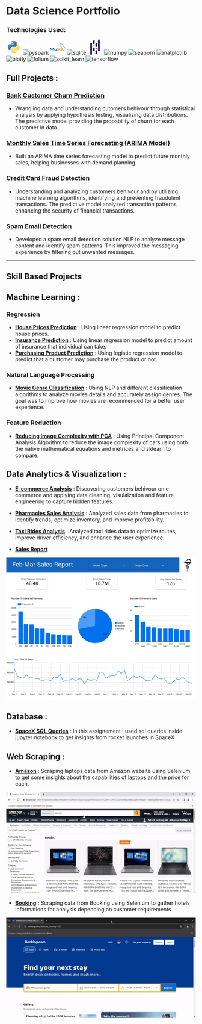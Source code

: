 # Data Science Portfolio  

<h3 align="left">Technologies Used:</h3>

<p align="left">
<img src="https://raw.githubusercontent.com/devicons/devicon/master/icons/python/python-original.svg" alt="python" width="40" height="40"/> 
<img src="https://the-examples-book.com/starter-guides/data-engineering/_images/pyspark.png" alt="pyspark" width="40" height="40"/>

<!-- <img src="https://raw.githubusercontent.com/devicons/devicon/master/icons/mongodb/mongodb-original-wordmark.svg" alt="mongodb" width="40" height="40"/> -->
<img src="https://raw.githubusercontent.com/devicons/devicon/master/icons/mysql/mysql-original-wordmark.svg" alt="mysql" width="40" height="40"/>
<img src="https://www.vectorlogo.zone/logos/sqlite/sqlite-icon.svg" alt="sqlite" width="40" height="40"/>


<img src="https://raw.githubusercontent.com/devicons/devicon/2ae2a900d2f041da66e950e4d48052658d850630/icons/pandas/pandas-original.svg" alt="pandas" width="40" height="40"/>
<img src="https://miro.medium.com/v2/resize:fit:1358/1*Zg4Qb9_ehEaUv7aWXbAeWw@2x.jpeg" alt="numpy" width="40" height="40"/>
<img src="https://seaborn.pydata.org/_images/logo-mark-lightbg.svg" alt="seaborn" width="40" height="40"/>
<img src="https://encrypted-tbn0.gstatic.com/images?q=tbn:ANd9GcQM1HorGnBjp9URQZH5Mrlbm3ls29QWU3s8fTYnydsmO5i0BAvgVS533WBemBv-Oa0LOqE&usqp=CAU" alt="matplotlib" width="40" height="40"/>
<img src="https://www.gartner.com/imagesrv/peer-insights/vendors/logos/plotly-technologies.png" alt="plotly" width="40" height="40"/>
<img src="https://intro-to-code.readthedocs.io/en/latest/_images/folium.png" alt="folium" width="40" height="40"/>

<img src="https://upload.wikimedia.org/wikipedia/commons/0/05/Scikit_learn_logo_small.svg" alt="scikit_learn" width="40" height="40"/>
<img src="https://www.vectorlogo.zone/logos/tensorflow/tensorflow-icon.svg" alt="tensorflow" width="40" height="40"/>
</p>



## Full Projects : 

### [Bank Customer Churn Prediction](https://github.com/IslamAshraaf/Data-Science-Portfolio/blob/main/Customer%20Churn/Bank%20Customer%20Churn%20Prediction.ipynb)
- Wrangling data and understanding cutomers behivour through statistical analysis by applying hypothesis testing, visualizing data distributions. The predictive model providing the probability of churn for each customer in data.

### [Monthly Sales Time Series Forecasting (ARIMA Model)](https://github.com/IslamAshraaf/Data-Science-Portfolio/blob/main/Monthly%20Sales%20-%20Time%20Series%20Forecasting.ipynb)
- Built an ARIMA time series forecasting model to predict future monthly sales, helping businesses with demand planning.

### [Credit Card Fraud Detection](https://github.com/IslamAshraaf/Data-Science-Portfolio/blob/main/Credit%20Card%20Fraud%20Detection.ipynb)
- Understanding and analyzing customers behivour and by utilizing machine learning algorithms, identifying and preventing fraudulent transactions. The predictive model analyzed transaction patterns, enhancing the security of financial transactions.


### [Spam Email Detection](https://github.com/IslamAshraaf/Data-Science-Portfolio/blob/main/Spam%20Email%20Detecion.ipynb)
- Developed a spam email detection solution NLP to analyze message content and identify spam patterns. This improved the messaging experience by filtering out unwanted messages. 


---
## Skill Based Projects

## Machine Learning : 

### Regression
* __[House Prices Prediction](https://github.com/IslamAshraaf/Data-Science-Portfolio/blob/main/Skill-Based-Projects/Regression/Houses%20Price%20Linear%20Regression.ipynb)__ : Using linear regression model to predict house prices.
* __[Insurance Prediction](https://github.com/IslamAshraaf/Data-Science-Portfolio/blob/main/Skill-Based-Projects/Regression/Insurance%20Prediction%20-%20Linear%20Regression.ipynb)__ : Using linear regression model to predict amount of insurance that individual can take.
* __[Purchasing Product Prediction](https://github.com/IslamAshraaf/Data-Science-Portfolio/blob/main/Skill-Based-Projects/Regression/Product%20Purchase%20Prediction%20-%20Logistic%20Regression.ipynb)__ : Using logistic regression model to predict that a customer may purchase the product or not.



### Natural Language Processing

* __[Movie Genre Classification](https://github.com/IslamAshraaf/Data-Science-Portfolio/blob/main/Movie%20Genre%20Classification.ipynb)__ : Using NLP and different classification algorithms to analyze movies details and accurately assign genres. The goal was to improve how movies are recommended for a better user experience.

### Feature Reduction 
* __[Reducing Image Complexity with PCA](https://github.com/IslamAshraaf/Data-Science-Portfolio/blob/main/Reducing%20Image%20Complexity%20with%20PCA/PCA%20Image%20Reduction.ipynb)__ : Using Principal Component Analysis Algorithm to reduce the image complexity of cars using both the native mathematical equations and metrices and sklearn to compare.

## Data Analytics & Visualization : 

* __[E-commerce Analysis](https://github.com/IslamAshraaf/Data-Analytics-Portfolio/blob/main/E-commerce%20Analysis.ipynb)__ : Discovering customers behivour on e-commerce and applying data cleaning, visulaization and feature engineering to capture hidden features.

* __[Pharmacies Sales Analysis](https://github.com/IslamAshraaf/Data-Analytics-Portfolio/blob/main/Pharmacies%20Sales%20Analysis.ipynb)__ : Analyzed sales data from pharmacies to identify trends, optimize inventory, and improve profitability.

* __[Taxi Rides Analysis](https://github.com/IslamAshraaf/Data-Analytics-Portfolio/blob/main/Taxi%20Rides%20Analysis.ipynb)__ : Analyzed taxi rides data to optimize routes, improve driver efficiency, and enhance the user experience.

* __[Sales Report](https://github.com/IslamAshraaf/Data-Analytics-Portfolio/blob/main/Dashboards/Sales_Report_Dashboard.jpg)__

<img src="https://github.com/IslamAshraaf/Data-Analytics-Portfolio/blob/main/Dashboards/Sales_Report_Dashboard.jpg?raw=true"/>

## Database :

* __[SpaceX SQL Queries](https://github.com/IslamAshraaf/Data-Science-Portfolio/blob/main/Skill-Based-Projects/DB/SpaceX_Assignment.ipynb)__ : In this assignement i used sql queries inside jupyter notebook to get insights from rocket launches in SpaceX

## Web Scraping : 

* __[Amazon]()__ : Scraping laptops data from Amazon website using Selenium to get some insights about the capabilities of laptops and the price for each.
<img src="https://github.com/IslamAshraaf/Web-Scraping/blob/main/Amazon/media/amazon_gif.gif?raw=true"/>
<br>

* __[Booking]()__ : Scraping data from Booking using Selenium to gather hotels informations for analysis depending on customer requirements.
<img src="https://github.com/IslamAshraaf/Web-Scraping/blob/main/Booking/media/Booking_gif.gif?raw=true" />
<br>
